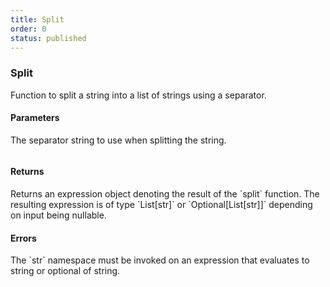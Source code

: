 ```yaml
---
title: Split
order: 0
status: published
---
```


### Split

Function to split a string into a list of strings using a separator.

#### Parameters
<Expandable title="sep" type="str">
The separator string to use when splitting the string.
</Expandable>

<pre snippet="api-reference/expressions/str#split"
    status="success" message="Splitting a string by comma">
</pre>

#### Returns
<Expandable type="Expr">
Returns an expression object denoting the result of the `split` function.
The resulting expression is of type `List[str]` or `Optional[List[str]]` depending on
input being nullable.
</Expandable>


#### Errors
<Expandable title="Use of invalid types">
The `str` namespace must be invoked on an expression that evaluates to string
or optional of string. 
</Expandable>
